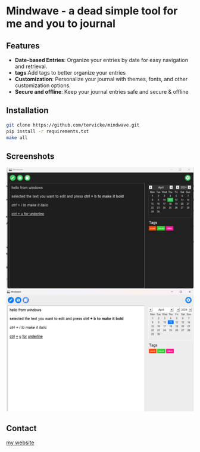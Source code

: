 # Mindwave - a dead simple tool for me and you to journal 
## Features
- **Date-based Entries**: Organize your entries by date for easy navigation and retrieval.
- **tags**:Add tags to better organize your entries 
- **Customization**: Personalize your journal with themes, fonts, and other customization options.
- **Secure and offline**: Keep your journal entries safe and secure & offline

## Installation

```bash
git clone https://github.com/tervicke/mindwave.git
pip install -r requirements.txt
make all
```

## Screenshots
![screenshot1](screenshots/dark_green_windows.png) ![screenshot2](screenshots/white_blue_windows.png)

## Contact
[my website](tervicke.netlify.app)
